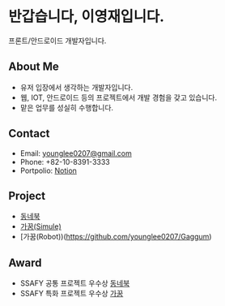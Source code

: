 # 반갑습니다, 이영재입니다.
프론트/안드로이드 개발자입니다.

## About Me
-   유저 입장에서 생각하는 개발자입니다.
-   웹, IOT, 안드로이드 등의 프로젝트에서 개발 경험을 갖고 있습니다.
-   맡은 업무를 성실히 수행합니다.
## Contact
-   Email: younglee0207@gmail.com
-   Phone: +82-10-8391-3333
-   Portpolio: [Notion](https://www.notion.so/28b6d0ff61f8471493de9206e4115cfd?pvs=4)

## Project
-   [동네북](https://github.com/younglee0207/TownBook)
-   [가꿈(Simule)](https://github.com/younglee0207/Gaggum_Simule)
-   [가꿈(Robot))(https://github.com/younglee0207/Gaggum)

## Award

-   SSAFY 공통 프로젝트 우수상 [동네북](https://github.com/younglee0207/TownBook)
-   SSAFY 특화 프로젝트 우수상 [가꿈](https://github.com/younglee0207/Gaggum)
